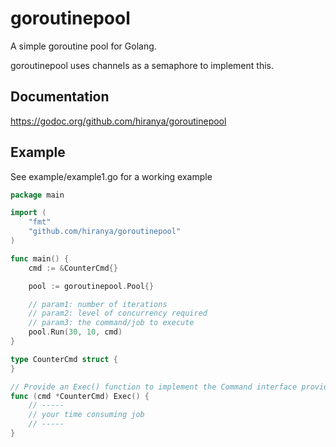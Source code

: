 # goroutinepool
A simple goroutine pool for Golang.

goroutinepool uses channels as a semaphore to implement this.

## Documentation
https://godoc.org/github.com/hiranya/goroutinepool

## Example
See example/example1.go for a working example
```go
package main

import (
	"fmt"
	"github.com/hiranya/goroutinepool"
)

func main() {
	cmd := &CounterCmd{}

	pool := goroutinepool.Pool{}

	// param1: number of iterations
	// param2: level of concurrency required
	// param3: the command/job to execute
	pool.Run(30, 10, cmd)
}

type CounterCmd struct {
}

// Provide an Exec() function to implement the Command interface provided by goroutinepool library
func (cmd *CounterCmd) Exec() {
	// -----
	// your time consuming job
	// -----
}

```
